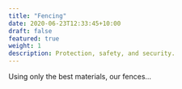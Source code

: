 ```yaml
---
title: "Fencing"
date: 2020-06-23T12:33:45+10:00
draft: false
featured: true
weight: 1
description: Protection, safety, and security.
---
```


Using only the best materials, our fences...

